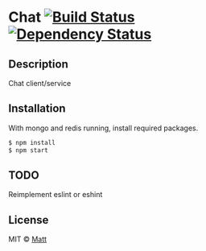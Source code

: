 # Chat [![Build Status][travis-image]][travis-url] [![Dependency Status][daviddm-image]][daviddm-url]
> 
## Description
Chat client/service

## Installation
With mongo and redis running, install required packages.
```sh
$ npm install 
$ npm start
```

## TODO
Reimplement eslint or eshint
## License

MIT © [Matt](mattgarb.com)


[travis-image]: https://travis-ci.org/mgarber93/Chat.svg?branch=master
[travis-url]: https://travis-ci.org/mgarber93/Chat
[daviddm-image]: https://david-dm.org/mgarber93/Chat.svg?theme=shields.io
[daviddm-url]: https://david-dm.org/mgarber93/Chat
